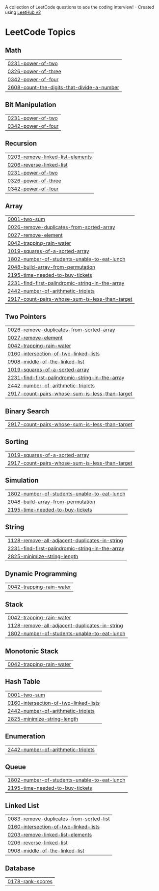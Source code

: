 A collection of LeetCode questions to ace the coding interview! - Created using [LeetHub v2](https://github.com/arunbhardwaj/LeetHub-2.0)
<!---LeetCode Topics Start-->
# LeetCode Topics
## Math
|  |
| ------- |
| [0231-power-of-two](https://github.com/udhaya-444/Leetcode/tree/master/0231-power-of-two) |
| [0326-power-of-three](https://github.com/udhaya-444/Leetcode/tree/master/0326-power-of-three) |
| [0342-power-of-four](https://github.com/udhaya-444/Leetcode/tree/master/0342-power-of-four) |
| [2608-count-the-digits-that-divide-a-number](https://github.com/udhaya-444/Leetcode/tree/master/2608-count-the-digits-that-divide-a-number) |
## Bit Manipulation
|  |
| ------- |
| [0231-power-of-two](https://github.com/udhaya-444/Leetcode/tree/master/0231-power-of-two) |
| [0342-power-of-four](https://github.com/udhaya-444/Leetcode/tree/master/0342-power-of-four) |
## Recursion
|  |
| ------- |
| [0203-remove-linked-list-elements](https://github.com/udhaya-444/Leetcode/tree/master/0203-remove-linked-list-elements) |
| [0206-reverse-linked-list](https://github.com/udhaya-444/Leetcode/tree/master/0206-reverse-linked-list) |
| [0231-power-of-two](https://github.com/udhaya-444/Leetcode/tree/master/0231-power-of-two) |
| [0326-power-of-three](https://github.com/udhaya-444/Leetcode/tree/master/0326-power-of-three) |
| [0342-power-of-four](https://github.com/udhaya-444/Leetcode/tree/master/0342-power-of-four) |
## Array
|  |
| ------- |
| [0001-two-sum](https://github.com/udhaya-444/Leetcode/tree/master/0001-two-sum) |
| [0026-remove-duplicates-from-sorted-array](https://github.com/udhaya-444/Leetcode/tree/master/0026-remove-duplicates-from-sorted-array) |
| [0027-remove-element](https://github.com/udhaya-444/Leetcode/tree/master/0027-remove-element) |
| [0042-trapping-rain-water](https://github.com/udhaya-444/Leetcode/tree/master/0042-trapping-rain-water) |
| [1019-squares-of-a-sorted-array](https://github.com/udhaya-444/Leetcode/tree/master/1019-squares-of-a-sorted-array) |
| [1802-number-of-students-unable-to-eat-lunch](https://github.com/udhaya-444/Leetcode/tree/master/1802-number-of-students-unable-to-eat-lunch) |
| [2048-build-array-from-permutation](https://github.com/udhaya-444/Leetcode/tree/master/2048-build-array-from-permutation) |
| [2195-time-needed-to-buy-tickets](https://github.com/udhaya-444/Leetcode/tree/master/2195-time-needed-to-buy-tickets) |
| [2231-find-first-palindromic-string-in-the-array](https://github.com/udhaya-444/Leetcode/tree/master/2231-find-first-palindromic-string-in-the-array) |
| [2442-number-of-arithmetic-triplets](https://github.com/udhaya-444/Leetcode/tree/master/2442-number-of-arithmetic-triplets) |
| [2917-count-pairs-whose-sum-is-less-than-target](https://github.com/udhaya-444/Leetcode/tree/master/2917-count-pairs-whose-sum-is-less-than-target) |
## Two Pointers
|  |
| ------- |
| [0026-remove-duplicates-from-sorted-array](https://github.com/udhaya-444/Leetcode/tree/master/0026-remove-duplicates-from-sorted-array) |
| [0027-remove-element](https://github.com/udhaya-444/Leetcode/tree/master/0027-remove-element) |
| [0042-trapping-rain-water](https://github.com/udhaya-444/Leetcode/tree/master/0042-trapping-rain-water) |
| [0160-intersection-of-two-linked-lists](https://github.com/udhaya-444/Leetcode/tree/master/0160-intersection-of-two-linked-lists) |
| [0908-middle-of-the-linked-list](https://github.com/udhaya-444/Leetcode/tree/master/0908-middle-of-the-linked-list) |
| [1019-squares-of-a-sorted-array](https://github.com/udhaya-444/Leetcode/tree/master/1019-squares-of-a-sorted-array) |
| [2231-find-first-palindromic-string-in-the-array](https://github.com/udhaya-444/Leetcode/tree/master/2231-find-first-palindromic-string-in-the-array) |
| [2442-number-of-arithmetic-triplets](https://github.com/udhaya-444/Leetcode/tree/master/2442-number-of-arithmetic-triplets) |
| [2917-count-pairs-whose-sum-is-less-than-target](https://github.com/udhaya-444/Leetcode/tree/master/2917-count-pairs-whose-sum-is-less-than-target) |
## Binary Search
|  |
| ------- |
| [2917-count-pairs-whose-sum-is-less-than-target](https://github.com/udhaya-444/Leetcode/tree/master/2917-count-pairs-whose-sum-is-less-than-target) |
## Sorting
|  |
| ------- |
| [1019-squares-of-a-sorted-array](https://github.com/udhaya-444/Leetcode/tree/master/1019-squares-of-a-sorted-array) |
| [2917-count-pairs-whose-sum-is-less-than-target](https://github.com/udhaya-444/Leetcode/tree/master/2917-count-pairs-whose-sum-is-less-than-target) |
## Simulation
|  |
| ------- |
| [1802-number-of-students-unable-to-eat-lunch](https://github.com/udhaya-444/Leetcode/tree/master/1802-number-of-students-unable-to-eat-lunch) |
| [2048-build-array-from-permutation](https://github.com/udhaya-444/Leetcode/tree/master/2048-build-array-from-permutation) |
| [2195-time-needed-to-buy-tickets](https://github.com/udhaya-444/Leetcode/tree/master/2195-time-needed-to-buy-tickets) |
## String
|  |
| ------- |
| [1128-remove-all-adjacent-duplicates-in-string](https://github.com/udhaya-444/Leetcode/tree/master/1128-remove-all-adjacent-duplicates-in-string) |
| [2231-find-first-palindromic-string-in-the-array](https://github.com/udhaya-444/Leetcode/tree/master/2231-find-first-palindromic-string-in-the-array) |
| [2825-minimize-string-length](https://github.com/udhaya-444/Leetcode/tree/master/2825-minimize-string-length) |
## Dynamic Programming
|  |
| ------- |
| [0042-trapping-rain-water](https://github.com/udhaya-444/Leetcode/tree/master/0042-trapping-rain-water) |
## Stack
|  |
| ------- |
| [0042-trapping-rain-water](https://github.com/udhaya-444/Leetcode/tree/master/0042-trapping-rain-water) |
| [1128-remove-all-adjacent-duplicates-in-string](https://github.com/udhaya-444/Leetcode/tree/master/1128-remove-all-adjacent-duplicates-in-string) |
| [1802-number-of-students-unable-to-eat-lunch](https://github.com/udhaya-444/Leetcode/tree/master/1802-number-of-students-unable-to-eat-lunch) |
## Monotonic Stack
|  |
| ------- |
| [0042-trapping-rain-water](https://github.com/udhaya-444/Leetcode/tree/master/0042-trapping-rain-water) |
## Hash Table
|  |
| ------- |
| [0001-two-sum](https://github.com/udhaya-444/Leetcode/tree/master/0001-two-sum) |
| [0160-intersection-of-two-linked-lists](https://github.com/udhaya-444/Leetcode/tree/master/0160-intersection-of-two-linked-lists) |
| [2442-number-of-arithmetic-triplets](https://github.com/udhaya-444/Leetcode/tree/master/2442-number-of-arithmetic-triplets) |
| [2825-minimize-string-length](https://github.com/udhaya-444/Leetcode/tree/master/2825-minimize-string-length) |
## Enumeration
|  |
| ------- |
| [2442-number-of-arithmetic-triplets](https://github.com/udhaya-444/Leetcode/tree/master/2442-number-of-arithmetic-triplets) |
## Queue
|  |
| ------- |
| [1802-number-of-students-unable-to-eat-lunch](https://github.com/udhaya-444/Leetcode/tree/master/1802-number-of-students-unable-to-eat-lunch) |
| [2195-time-needed-to-buy-tickets](https://github.com/udhaya-444/Leetcode/tree/master/2195-time-needed-to-buy-tickets) |
## Linked List
|  |
| ------- |
| [0083-remove-duplicates-from-sorted-list](https://github.com/udhaya-444/Leetcode/tree/master/0083-remove-duplicates-from-sorted-list) |
| [0160-intersection-of-two-linked-lists](https://github.com/udhaya-444/Leetcode/tree/master/0160-intersection-of-two-linked-lists) |
| [0203-remove-linked-list-elements](https://github.com/udhaya-444/Leetcode/tree/master/0203-remove-linked-list-elements) |
| [0206-reverse-linked-list](https://github.com/udhaya-444/Leetcode/tree/master/0206-reverse-linked-list) |
| [0908-middle-of-the-linked-list](https://github.com/udhaya-444/Leetcode/tree/master/0908-middle-of-the-linked-list) |
## Database
|  |
| ------- |
| [0178-rank-scores](https://github.com/udhaya-444/Leetcode/tree/master/0178-rank-scores) |
<!---LeetCode Topics End-->